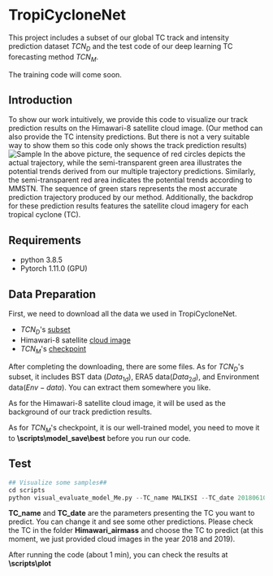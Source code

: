 # TropiCycloneNet
This project includes a subset of our global TC track and intensity prediction dataset $TCN_{D}$ and the test code of our deep learning TC forecasting method $TCN_{M}$.

The training code will come soon.

## Introduction

To show our work intuitively, we provide this code to visualize our track prediction results on the Himawari-8 satellite cloud image. (Our method can also provide the TC intensity predictions. But there is not a very suitable way to show them so this code only shows the track prediction results)
![Sample](LINGLING.gif)
In the above picture, the sequence of red circles depicts the actual trajectory, while the semi-transparent green area illustrates the potential trends derived from our multiple trajectory predictions. Similarly, the semi-transparent red area indicates the potential trends according to MMSTN. The sequence of green stars represents the most accurate prediction trajectory produced by our method. Additionally, the backdrop for these prediction results features the satellite cloud imagery for each tropical cyclone (TC).

## Requirements 
* python 3.8.5
* Pytorch 1.11.0 (GPU)

## Data Preparation
First, we need to download all the data we used in TropiCycloneNet.
* $TCN_{D}$'s [subset](https://drive.google.com/file/d/1YJg_gjF-zqvRdNpmAWFG4bG0Akwv_r2p/view?usp=sharing)
* Himawari-8 satellite [cloud image](https://drive.google.com/file/d/1xg6xxYxO_ASkI54C8tPyhNS1ceyrfv5b/view?usp=sharing)
* $TCN_{M}$'s [checkpoint](https://drive.google.com/file/d/1j5r2L5Y5W81pn7nBfrZCT1BA1_qfnaay/view?usp=sharing)

After completing the downloading, there are some files.
As for $TCN_{D}$'s subset, it includes BST data ($Data_{1d}$), ERA5 data($Data_{2d}$), and Environment data($Env-data$). You can extract them somewhere you like.

As for the Himawari-8 satellite cloud image, it will be used as the background of our track prediction results.

As for $TCN_{M}$'s checkpoint, it is our well-trained model, you need to move it to **\scripts\model_save\best** before you run our code.

## Test
```python
## Visualize some samples##
cd scripts
python visual_evaluate_model_Me.py --TC_name MALIKSI --TC_date 2018061006  --TC_img_path [Himawari-8 satellite cloud image path] --TC_data_path [$TCN_{D}$'s subset path]
```
**TC_name** and **TC_date** are the parameters presenting the TC you want to predict. You can change it and see some other predictions. Please check the TC in the folder **Himawari_airmass** and choose the TC to predict (at this moment, we just provided cloud images in the year 2018 and 2019).

After running the code (about 1 min), you can check the results at **\scripts\plot**

